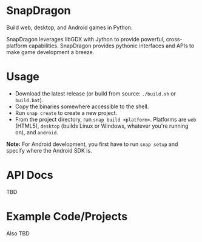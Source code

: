 # SnapDragon

Build web, desktop, and Android games in Python.

SnapDragon leverages libGDX with Jython to provide powerful, cross-platform capabilities. SnapDragon provides pythonic interfaces and APIs to make game development a breeze. 

# Usage

- Download the latest release (or build from source: `./build.sh` or `build.bat`).
- Copy the binaries somewhere accessible to the shell.
- Run `snap create` to create a new project.
- From the project directory, run `snap build <platform>`. Platforms are `web` (HTML5), `desktop` (builds Linux or Windows, whatever you're running on), and `android`.

**Note:** For Android development, you first have to run `snap setup` and specify where the Android SDK is.

# API Docs

TBD

# Example Code/Projects

Also TBD